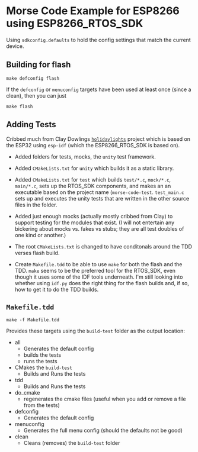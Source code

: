 # Morse Code Example for ESP8266 using ESP8266_RTOS_SDK


Using `sdkconfig.defaults` to hold the config settings that match the current device.

## Building for flash

```shell
make defconfig flash
```

If the `defconfig` or `menuconfig` targets have been used at least once (since a clean), then you can just

```shell
make flash
```

## Adding Tests

Cribbed much from Clay Dowlings [`holidaylights`](https://gitlab.com/ClayDowling/holidaylights) project which is based on the ESP32 using `esp-idf` (which the ESP8266_RTOS_SDK is based on). 

* Added folders for tests, mocks, the `unity` test framework.  
* Added `CMakeLists.txt` for `unity` which builds it as a static library. 
* Added `CMakeLists.txt` for `test` which builds `test/*.c`, `mock/*.c`, `main/*.c`, sets up the RTOS_SDK components, and makes an an executable based on the project name (`morse-code-test`. 
  `test_main.c` sets up and executes the unity tests that are written in the other source files in the folder.
* Added just enough mocks (actually mostly cribbed from Clay) to support testing for the modules that exist. (I will not entertain any bickering about mocks vs. fakes vs stubs; they are all test doubles of one kind or another.)
* The root `CMakeLists.txt` is changed to have conditonals around the TDD verses flash build.

* Create `Makefile.tdd` to be able to use `make` for both the flash and the TDD. `make` seems to be the preferred tool for the RTOS_SDK, even though it uses some of the IDF tools underneath. I'm still looking into whether using `idf.py` does the right thing for the flash builds and, if so, how to get it to do the TDD builds.

## `Makefile.tdd`

```shell
make -f Makefile.tdd
```

Provides these targets using the `build-test` folder as the output location:
* all
    * Generates the default config
    * builds the tests
    * runs the tests
* CMakes the `build-test`
    * Builds and Runs the tests
* tdd
    * Builds and Runs the tests
* do_cmake
    * regenerates the cmake files (useful when you add or remove a file from the tests)
* defconfig
    * Generates the default config
* menuconfig
    * Generates the full menu config (should the defaults not be good)
* clean
    * Cleans (removes) the `build-test` folder


